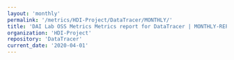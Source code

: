 ```yaml
---
layout: 'monthly'
permalink: '/metrics/HDI-Project/DataTracer/MONTHLY/'
title: 'DAI Lab OSS Metrics Metrics report for DataTracer | MONTHLY-REPORT-2020-04-01'
organization: 'HDI-Project'
repository: 'DataTracer'
current_date: '2020-04-01'
---
```


